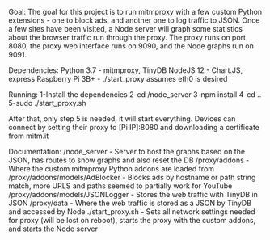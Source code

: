 Goal:
The goal for this project is to run mitmproxy with a few custom Python extensions - one to block ads, and another one to log traffic to JSON. Once a few sites have been visited, a Node server will graph some statistics about the browser traffic run through the proxy. The proxy runs on port 8080, the proxy web interface runs on 9090, and the Node graphs run on 9091.

Dependencies:
Python 3.7 - mitmproxy, TinyDB
NodeJS 12 - Chart.JS, express
Raspberry Pi 3B+ - ./start_proxy assumes eth0 is desired

Running:
    1-Install the dependencies
    2-cd /node_server 
    3-npm install 
    4-cd ..
    5-sudo ./start_proxy.sh

After that, only step 5 is needed, it will start everything. Devices can connect by setting their proxy to [Pi IP]:8080 and downloading a certificate from mitm.it

Documentation:
    /node_server - Server to host the graphs based on the JSON, has routes to show graphs and also reset the DB
    /proxy/addons - Where the custom mitmproxy Python addons are loaded from
        /proxy/addons/models/AdBlocker - Blocks ads by hostname or path string match, more URLS and paths seemed to partially work for YouTube
        /proxy/addons/models/JSONLogger - Stores the web traffic with TinyDB in JSON
    /proxy/data - Where the web traffic is stored as a JSON by TinyDB and accessed by Node
    ./start_proxy.sh - Sets all network settings needed for proxy (will be lost on reboot), starts the proxy with the custom addons, and starts the Node server

